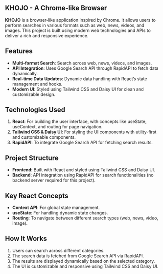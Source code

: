 ## KHOJO - A Chrome-like Browser

**KHOJO** is a browser-like application inspired by Chrome. It allows users to perform searches in various formats such as web, news, videos, and images. This project is built using modern web technologies and APIs to deliver a rich and responsive experience.

## Features
- **Multi-format Search**: Search across web, news, videos,  and images.
- **API Integration**: Uses Google Search API through RapidAPI to fetch data dynamically.
- **Real-time Data Updates**: Dynamic data handling with React’s state management and hooks.
- **Modern UI**: Styled using Tailwind CSS and Daisy UI for clean and customizable design.

## Technologies Used
1. **React**: For building the user interface, with concepts like useState, useContext, and routing for page navigation.
2. **Tailwind CSS & Daisy UI**: For styling the UI components with utility-first and customizable components.
3. **RapidAPI**: To integrate Google Search API for fetching search results.

## Project Structure
- **Frontend**: Built with React and styled using Tailwind CSS and Daisy UI.
- **Backend**: API integration using RapidAPI for search functionalities (no backend server required for this project).

## Key React Concepts
- **Context API**: For global state management.
- **useState**: For handling dynamic state changes.
- **Routing**: To navigate between different search types (web, news, video, image).

## How It Works
1. Users can search across different categories.
2. The search data is fetched from Google Search API via RapidAPI.
3. The results are displayed dynamically based on the selected category.
4. The UI is customizable and responsive using Tailwind CSS and Daisy UI.